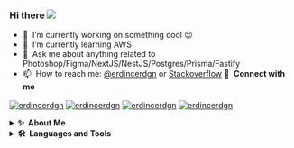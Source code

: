 ### Hi there <a href="https://twitter.com/erdincerdgn"><img src="https://media.giphy.com/media/hvRJCLFzcasrR4ia7z/giphy.gif" width="5%"></a>

- 🔭 &nbsp;I’m currently working on something cool :wink:
- 🌱 &nbsp;I’m currently learning AWS
- 💬 &nbsp;Ask me about anything related to Photoshop/Figma/NextJS/NestJS/Postgres/Prisma/Fastify
- 📫 &nbsp;How to reach me: [@erdincerdgn](https://twitter.com/erdincerdgn) or <a rel="me" href="https://stackoverflow.com/users/19852926/erdincerdogan">Stackoverflow</a>
🔗 &nbsp;**Connect with me**
<p align="left">
<a href="https://dev.to/erdincerdgn" target="blank"><img align="center" src="https://cdn.jsdelivr.net/npm/simple-icons@3.0.1/icons/dev-dot-to.svg" alt="erdincerdgn" height="30" width="40" /></a>
<a href="https://twitter.com/erdincerdgn" target="blank"><img align="center" src="https://raw.githubusercontent.com/rahuldkjain/github-profile-readme-generator/master/src/images/icons/Social/twitter.svg" alt="erdincerdgn" height="30" width="40" /></a>
<a href="https://stackoverflow.com/users/19852926/erdincerdogan" target="blank"><img align="center" src="https://raw.githubusercontent.com/rahuldkjain/github-profile-readme-generator/master/src/images/icons/Social/stack-overflow.svg" alt="erdincerdgn" height="30" width="40" /></a>
<a href="https://instagram.com/erdinc61erdogan" target="blank"><img align="center" src="https://raw.githubusercontent.com/rahuldkjain/github-profile-readme-generator/master/src/images/icons/Social/instagram.svg" alt="erdincerdgn" height="30" width="40" /></a>

<details>
  <summary><b>✨&nbsp;&nbsp;About&nbsp;Me</b></summary>
  <br/>
I am a Backend Developer with 2+ years of experience in developing websites.
</details> 

<details>
  <summary><b>🛠️&nbsp;&nbsp;Languages&nbsp;and&nbsp;Tools</b></summary>
  <br/>
  <p align="left"><a href="https://www.gnu.org/software/bash/" target="_blank"> <img src="https://www.vectorlogo.zone/logos/gnu_bash/gnu_bash-icon.svg" alt="bash" width="40" height="40"/> </a> <a href="https://getbootstrap.com" target="_blank"> <img src="https://raw.githubusercontent.com/devicons/devicon/master/icons/bootstrap/bootstrap-plain-wordmark.svg" alt="bootstrap" width="40" height="40"/> </a> <a href="https://www.w3schools.com/css/" target="_blank"> <img src="https://raw.githubusercontent.com/devicons/devicon/master/icons/css3/css3-original-wordmark.svg" alt="css3" width="40" height="40"/> </a> <a href="https://git-scm.com/" target="_blank"> <img src="https://www.vectorlogo.zone/logos/git-scm/git-scm-icon.svg" alt="git" width="40" height="40"/> </a> <a href="https://www.w3.org/html/" target="_blank"> <img src="https://raw.githubusercontent.com/devicons/devicon/master/icons/html5/html5-original-wordmark.svg" alt="html5" width="40" height="40"/> </a> <a href="https://developer.mozilla.org/en-US/docs/Web/JavaScript" target="_blank"> <img src="https://raw.githubusercontent.com/devicons/devicon/master/icons/javascript/javascript-original.svg" alt="javascript" width="40" height="40"/> </a> <a href="https://www.python.org" target="_blank"> <img src="https://raw.githubusercontent.com/devicons/devicon/master/icons/python/python-original.svg" alt="python" width="40" height="40"/> </a> <a href="https://sass-lang.com" target="_blank"> <img src="https://raw.githubusercontent.com/devicons/devicon/master/icons/sass/sass-original.svg" alt="sass" width="40" height="40"/> </a></p>

</details>
